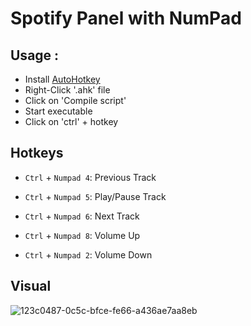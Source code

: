 # Spotify Panel with NumPad

## Usage :
- Install [AutoHotkey](https://autohotkey.com/download/)
- Right-Click '.ahk' file 
- Click on 'Compile script'
- Start executable 
- Click on 'ctrl' + hotkey


## Hotkeys 
- `Ctrl` + `Numpad 4`: Previous Track
- `Ctrl` + `Numpad 5`: Play/Pause Track
- `Ctrl` + `Numpad 6`: Next Track


- `Ctrl` + `Numpad 8`: Volume Up
- `Ctrl` + `Numpad 2`: Volume Down


## Visual 

![123c0487-0c5c-bfce-fe66-a436ae7aa8eb](https://user-images.githubusercontent.com/112775431/233422567-b6074346-0513-48d4-ba55-94342381ade9.png)
